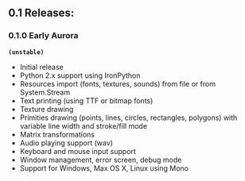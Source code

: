 ## 0.1 Releases:

### 0.1.0 Early Aurora

**`(unstable)`**

- Initial release
- Python 2.x support using IronPython
- Resources import (fonts, textures, sounds) from file or from System.Stream
- Text printing (using TTF or bitmap fonts)
- Texture drawing
- Primities drawing (points, lines, circles, rectangles, polygons) with variable line width and stroke/fill mode
- Matrix transformations
- Audio playing support (wav)
- Keyboard and mouse input support
- Window management, error screen, debug mode
- Support for Windows, Max OS X, Linux using Mono
